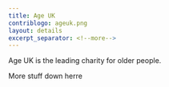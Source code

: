 ```yaml
---
title: Age UK
contriblogo: ageuk.png
layout: details
excerpt_separator: <!--more-->
---
```

Age UK is the leading charity for older people.
<!--more-->

More stuff down herre